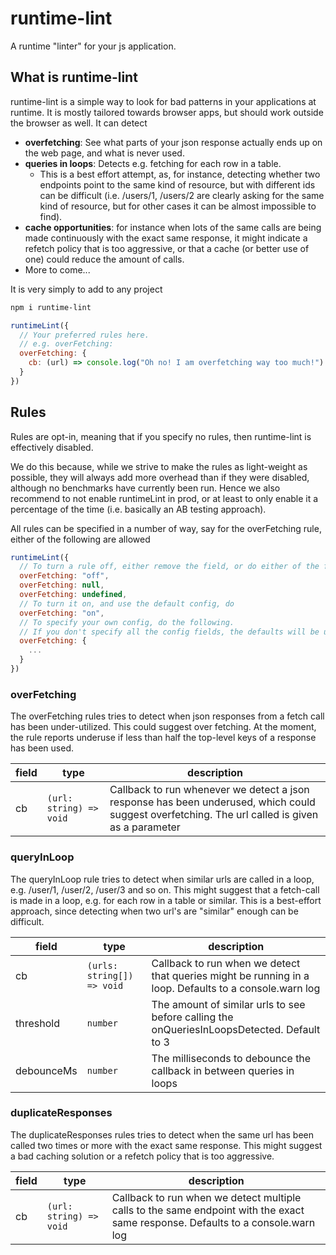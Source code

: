 # runtime-lint

A runtime "linter" for your js application.

## What is runtime-lint

runtime-lint is a simple way to look for bad patterns in your applications at runtime. It is mostly tailored towards browser apps, but should work outside the browser as well. It can detect 
- **overfetching**: See what parts of your json response actually ends up on the web page, and what is never used.
- **queries in loops**: Detects e.g. fetching for each row in a table. 
  - This is a best effort attempt, as, for instance, detecting whether two endpoints point to the same kind of resource, but with different ids can be difficult (i.e. /users/1, /users/2 are clearly asking for the same kind of resource, but for other cases it can be almost impossible to find).
- **cache opportunities**: for instance when lots of the same calls are being made continuously with the exact same response, it might indicate a refetch policy that is too aggressive, or that a cache (or better use of one) could reduce the amount of calls.
- More to come...

It is very simply to add to any project
```bash
npm i runtime-lint
```

```js
runtimeLint({
  // Your preferred rules here.
  // e.g. overFetching:
  overFetching: {
    cb: (url) => console.log("Oh no! I am overfetching way too much!")
  }
})
```

## Rules

Rules are opt-in, meaning that if you specify no rules, then runtime-lint is effectively disabled. 

We do this because, while we strive to make the rules as light-weight as possible, they will always add more overhead than if they were disabled, although no benchmarks have currently been run. Hence we also recommend to not enable runtimeLint in prod, or at least to only enable it a percentage of the time (i.e. basically an AB testing approach).

All rules can be specified in a number of way, say for the overFetching rule, either of the following are allowed
```js
runtimeLint({
  // To turn a rule off, either remove the field, or do either of the following
  overFetching: "off",
  overFetching: null,
  overFetching: undefined,
  // To turn it on, and use the default config, do
  overFetching: "on",
  // To specify your own config, do the following.
  // If you don't specify all the config fields, the defaults will be used
  overFetching: {
    ...
  }
})
```

### overFetching

The overFetching rules tries to detect when json responses from a fetch call has been under-utilized. This could suggest over fetching. At the moment, the rule reports underuse if less than half the top-level keys of a response has been used.

| field | type                    | description                                                                                                                                     |
| ----- | ----------------------- | ----------------------------------------------------------------------------------------------------------------------------------------------- |
| cb    | `(url: string) => void` | Callback to run whenever we detect a json response has been underused, which could suggest overfetching. The url called is given as a parameter |

### queryInLoop

The queryInLoop rule tries to detect when similar urls are called in a loop, e.g. /user/1, /user/2, /user/3 and so on. This might suggest that a fetch-call is made in a loop, e.g. for each row in a table or similar. This is a best-effort approach, since detecting when two url's are "similar" enough can be difficult.

| field      | type                       | description                                                                                            |
| ---------- | -------------------------- | ------------------------------------------------------------------------------------------------------ |
| cb         | `(urls: string[]) => void` | Callback to run when we detect that queries might be running in a loop. Defaults to a console.warn log |
| threshold  | `number`                   | The amount of similar urls to see before calling the onQueriesInLoopsDetected. Default to 3            |
| debounceMs | `number`                   | The milliseconds to debounce the callback in between queries in loops                                  |

### duplicateResponses

The duplicateResponses rules tries to detect when the same url has been called two times or more with the exact same response. This might suggest a bad caching solution or a refetch policy that is too aggressive.

| field | type                    | description                                                                                                                     |
| ----- | ----------------------- | ------------------------------------------------------------------------------------------------------------------------------- |
| cb    | `(url: string) => void` | Callback to run when we detect multiple calls to the same endpoint with the exact same response. Defaults to a console.warn log |